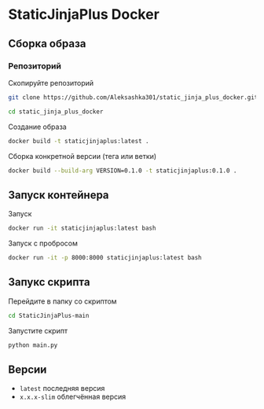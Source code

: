 # StaticJinjaPlus Docker

## Сборка образа

### Репозиторий

Скопируйте репозиторий
```bash
git clone https://github.com/Aleksashka301/static_jinja_plus_docker.git
```
```bash
cd static_jinja_plus_docker
```

Создание образа
```bash
docker build -t staticjinjaplus:latest .
```

Сборка конкретной версии (тега или ветки)
```bash
docker build --build-arg VERSION=0.1.0 -t staticjinjaplus:0.1.0 .
```

## Запуск контейнера

Запуск
```bash
docker run -it staticjinjaplus:latest bash
```

Запуск с пробросом
```bash
docker run -it -p 8000:8000 staticjinjaplus:latest bash
```
## Запукс скрипта

Перейдите в папку со скриптом
```bash
cd StaticJinjaPlus-main
```

Запустите скрипт
```python
python main.py
```

## Версии
- `latest` последняя версия
- `x.x.x-slim` облегчённая версия
